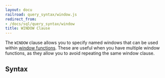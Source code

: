 ```yaml
---
layout: docu
railroad: query_syntax/window.js
redirect_from:
- /docs/sql/query_syntax/window
title: WINDOW Clause
---
```


The `WINDOW` clause allows you to specify named windows that can be used within [window functions](../window_functions). These are useful when you have multiple window functions, as they allow you to avoid repeating the same window clause.

## Syntax

<div id="rrdiagram"></div>
